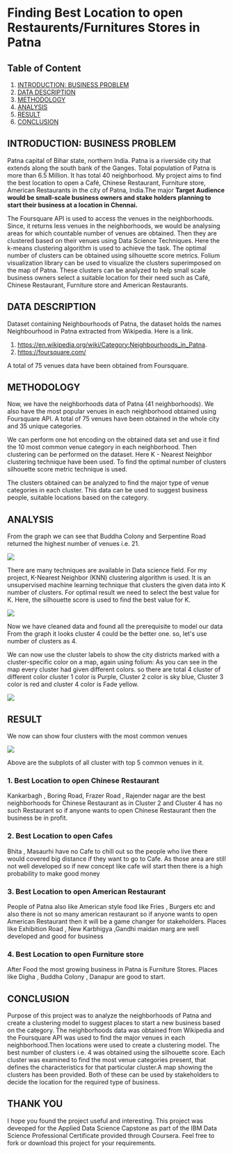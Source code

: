# Finding Best Location to open Restaurents/Furnitures Stores in Patna

## Table of Content

1. [INTRODUCTION: BUSINESS PROBLEM](./#INTRODUCTION:-BUSINESS-PROBLEM)
2. [DATA DESCRIPTION](./#DATA-DESCRIPTION) 
3. [METHODOLOGY](./#METHODOLOGY)
4. [ANALYSIS](./ANALYSIS)
5. [RESULT](./RESULT)
6. [CONCLUSION](./CONCLUSION)
   
## INTRODUCTION: BUSINESS PROBLEM

Patna capital of Bihar state, northern India. Patna is a riverside city that extends along the south bank of the Ganges. Total population of Patna is more than 6.5 Million. It has total 40 neighborhood. My project aims to find the best location to open a Café, Chinese Restaurant, Furniture store, American Restaurants in the city of Patna, India.The major **Target Audience would be small-scale business owners and stake holders planning to start their business at a location in Chennai.**  

The Foursquare API is used to access the venues in the neighborhoods. Since, it returns less venues in the neighborhoods, we would be analysing areas for which countable number of venues are obtained. Then they are clustered based on their venues using Data Science Techniques. Here the k-means clustering algorithm is used to achieve the task. The optimal number of clusters can be obtained using silhouette score metrics. Folium visualization library can be used to visualize the clusters superimposed on the map of Patna. These clusters can be analyzed to help small scale business owners select a suitable location for their need such as Café, Chinese Restaurant, Furniture store and American Restaurants.

## DATA DESCRIPTION

Dataset containing Neighbourhoods of Patna, the dataset holds the names Neighbourhood in Patna extracted from Wikipedia. Here is a link. 
1. https://en.wikipedia.org/wiki/Category:Neighbourhoods_in_Patna.
2. https://foursquare.com/

A total of 75 venues data have been obtained from Foursquare.


## METHODOLOGY

Now, we have the neighborhoods data of Patna (41 neighborhoods). We also have the most popular venues in each neighborhood obtained using Foursquare API. A total of 75 venues have been obtained in the whole city and 35 unique categories.

We can perform one hot encoding on the obtained data set and use it find the 10 most common venue category in each neighborhood. Then clustering can be performed on the dataset. Here K - Nearest Neighbor clustering technique have been used. To find the optimal number of clusters silhouette score metric technique is used.

The clusters obtained can be analyzed to find the major type of venue categories in each cluster. This data can be used to suggest business people, suitable locations based on the category.

## ANALYSIS

From the graph we can see that Buddha Colony and Serpentine Road returned the highest number of venues i.e. 21.

![](https://media-exp3.licdn.com/dms/image/C4D12AQGs-XtAmKbsww/article-inline_image-shrink_1000_1488/0/1625773437545?e=1632355200&v=beta&t=n3zBq67DFCm7Fr9V7r0fgskgFrRYICmgEz8eMbX5Smo)

There are many techniques are available in Data science field. For my project,  K-Nearest Neighbor (KNN) clustering algorithm is used. It is an unsupervised machine learning technique that clusters the given data into K number of clusters. For optimal result we need to select the best value for K. Here, the silhouette score is used to find the best value for K. 

![](https://media-exp3.licdn.com/dms/image/C4D12AQF-Cw7yUVmZhQ/article-inline_image-shrink_1000_1488/0/1625773704126?e=1632355200&v=beta&t=913jqfDdgYrH4ke0UnDH1OK7k0NB6tgmhfRW-0m_0BQ)

Now we have cleaned data and found all the prerequisite to model our data From the graph it looks cluster 4 could be the better one. so, let's use number of clusters as 4.

We can now use the cluster labels to show the city districts marked with a cluster-specific color on a map, again using folium: As you can see in the map every cluster had given different colors. so there are total 4 cluster of different color cluster 1 color is Purple, Cluster 2 color is sky blue, Cluster 3 color is red and cluster 4 color is Fade yellow.

![](https://media-exp3.licdn.com/dms/image/C4D12AQETjy4ORDGtsg/article-inline_image-shrink_1000_1488/0/1625774453222?e=1632355200&v=beta&t=k4kAeq3pXqT3TlRa6GF6I4RZITkVH5v5EyqmyI5NwYc)


## RESULT

We now can show four clusters with the most common venues


![](https://media-exp3.licdn.com/dms/image/C4D12AQEb_5oeOK3mCw/article-inline_image-shrink_1000_1488/0/1625775783419?e=1632355200&v=beta&t=GQisZcTpSWy3RlNYNycZl4b6_n-jeYGA3pY-E-SL-jU)

Above are the subplots of all cluster with top 5 common venues in it.

### 1. Best Location to open Chinese Restaurant
Kankarbagh , Boring Road, Frazer Road , Rajender nagar are the best neighborhoods for Chinese Restaurant as in Cluster 2 and Cluster 4 has no such Restaurant so if anyone wants to open Chinese Restaurant then the business be in profit.

### 2. Best Location to open Cafes
Bhita , Masaurhi have no Cafe to chill out so the people who live there would covered big distance if they want to go to Cafe. As those area are still not well developed so if new concept like cafe will start then there is a high probability to make good money

### 3. Best Location to open American Restaurant
People of Patna also like American style food like Fries , Burgers etc and also there is not so many american restaurant so if anyone wants to open American Restaurant then it will be a game changer for stakeholders. Places like Exhibition Road , New Karbhigya ,Gandhi maidan marg are well developed and good for business

### 4. Best Location to open Furniture store
After Food the most growing business in Patna is Furniture Stores. Places like Digha , Buddha Colony , Danapur are good to start.


## CONCLUSION

Purpose of this project was to analyze the neighborhoods of Patna and create a clustering model to suggest places to start a new business based on the category. The neighborhoods data was obtained from Wikipedia and the Foursquare API was used to find the major venues in each neighborhood.Then locations were used to create a clustering model. The best number of clusters i.e. 4 was obtained using the silhouette score. Each cluster was examined to find the most venue categories present, that defines the characteristics for that particular cluster.A map showing the clusters has been provided. Both of these can be used by stakeholders to decide the location for the required type of business.

## THANK YOU
I hope you found the project useful and interesting. This project was deveoped for the Applied Data Science Capstone as part of the IBM Data Science Professional Certificate provided through Coursera. Feel free to fork or download this project for your requirements.






